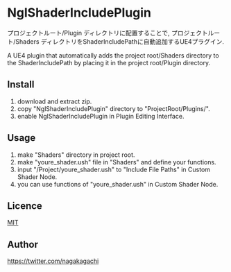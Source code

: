 NglShaderIncludePlugin
====

プロジェクトルート/Plugin ディレクトリに配置することで, プロジェクトルート/Shaders ディレクトリをShaderIncludePathに自動追加するUE4プラグイン.

A UE4 plugin that automatically adds the project root/Shaders directory to the ShaderIncludePath by placing it in the project root/Plugin directory.

## Install
1. download and extract zip.
2. copy "NglShaderIncludePlugin" directory to "ProjectRoot/Plugins/".
3. enable NglShaderIncludePlugin in Plugin Editing Interface.

## Usage
1. make "Shaders" directory in project root.
2. make "youre_shader.ush" file in "Shaders" and define your functions.
3. input "/Project/youre_shader.ush" to "Include File Paths" in Custom Shader Node.
4. you can use functions of "youre_shader.ush" in Custom Shader Node.

## Licence
[MIT](https://github.com/tcnksm/tool/blob/master/LICENCE)

## Author
https://twitter.com/nagakagachi

